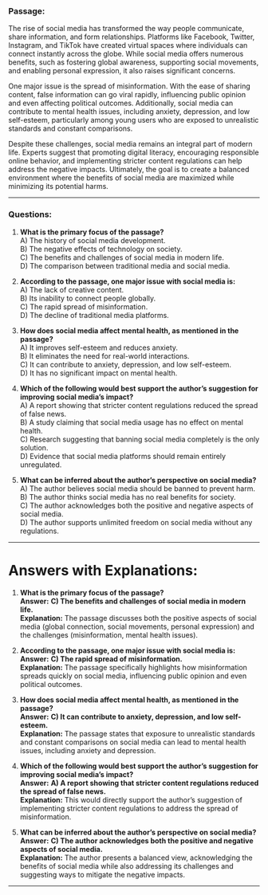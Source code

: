 ### **Passage:**  
The rise of social media has transformed the way people communicate, share information, and form relationships. Platforms like Facebook, Twitter, Instagram, and TikTok have created virtual spaces where individuals can connect instantly across the globe. While social media offers numerous benefits, such as fostering global awareness, supporting social movements, and enabling personal expression, it also raises significant concerns.  

One major issue is the spread of misinformation. With the ease of sharing content, false information can go viral rapidly, influencing public opinion and even affecting political outcomes. Additionally, social media can contribute to mental health issues, including anxiety, depression, and low self-esteem, particularly among young users who are exposed to unrealistic standards and constant comparisons.  

Despite these challenges, social media remains an integral part of modern life. Experts suggest that promoting digital literacy, encouraging responsible online behavior, and implementing stricter content regulations can help address the negative impacts. Ultimately, the goal is to create a balanced environment where the benefits of social media are maximized while minimizing its potential harms.  

---

### **Questions:**  

1. **What is the primary focus of the passage?**  
   A) The history of social media development.  
   B) The negative effects of technology on society.  
   C) The benefits and challenges of social media in modern life.  
   D) The comparison between traditional media and social media.  

2. **According to the passage, one major issue with social media is:**  
   A) The lack of creative content.  
   B) Its inability to connect people globally.  
   C) The rapid spread of misinformation.  
   D) The decline of traditional media platforms.  

3. **How does social media affect mental health, as mentioned in the passage?**  
   A) It improves self-esteem and reduces anxiety.  
   B) It eliminates the need for real-world interactions.  
   C) It can contribute to anxiety, depression, and low self-esteem.  
   D) It has no significant impact on mental health.  

4. **Which of the following would best support the author’s suggestion for improving social media’s impact?**  
   A) A report showing that stricter content regulations reduced the spread of false news.  
   B) A study claiming that social media usage has no effect on mental health.  
   C) Research suggesting that banning social media completely is the only solution.  
   D) Evidence that social media platforms should remain entirely unregulated.  

5. **What can be inferred about the author’s perspective on social media?**  
   A) The author believes social media should be banned to prevent harm.  
   B) The author thinks social media has no real benefits for society.  
   C) The author acknowledges both the positive and negative aspects of social media.  
   D) The author supports unlimited freedom on social media without any regulations.  

---

# **Answers with Explanations:**

1. **What is the primary focus of the passage?**  
   **Answer:** **C) The benefits and challenges of social media in modern life.**  
   **Explanation:** The passage discusses both the positive aspects of social media (global connection, social movements, personal expression) and the challenges (misinformation, mental health issues).  

2. **According to the passage, one major issue with social media is:**  
   **Answer:** **C) The rapid spread of misinformation.**  
   **Explanation:** The passage specifically highlights how misinformation spreads quickly on social media, influencing public opinion and even political outcomes.  

3. **How does social media affect mental health, as mentioned in the passage?**  
   **Answer:** **C) It can contribute to anxiety, depression, and low self-esteem.**  
   **Explanation:** The passage states that exposure to unrealistic standards and constant comparisons on social media can lead to mental health issues, including anxiety and depression.  

4. **Which of the following would best support the author’s suggestion for improving social media’s impact?**  
   **Answer:** **A) A report showing that stricter content regulations reduced the spread of false news.**  
   **Explanation:** This would directly support the author’s suggestion of implementing stricter content regulations to address the spread of misinformation.  

5. **What can be inferred about the author’s perspective on social media?**  
   **Answer:** **C) The author acknowledges both the positive and negative aspects of social media.**  
   **Explanation:** The author presents a balanced view, acknowledging the benefits of social media while also addressing its challenges and suggesting ways to mitigate the negative impacts.  

---
